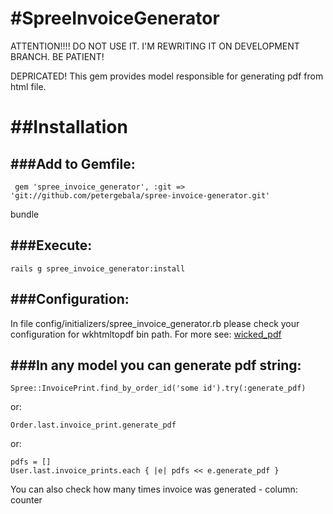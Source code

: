#SpreeInvoiceGenerator
=====================
ATTENTION!!!!
DO NOT USE IT. I'M REWRITING IT ON DEVELOPMENT BRANCH. BE PATIENT!



DEPRICATED!
This gem provides model responsible for generating pdf from html file.

##Installation
=======

###Add to Gemfile:
-------
	 gem 'spree_invoice_generator', :git => 'git://github.com/petergebala/spree-invoice-generator.git'
   bundle

###Execute: 
-------
	rails g spree_invoice_generator:install

###Configuration: 
-------
In file config/initializers/spree_invoice_generator.rb please check your configuration for wkhtmltopdf bin path. 
For more see: [wicked_pdf](https://github.com/mileszs/wicked_pdf)

###In any model you can generate pdf string:
-------
	Spree::InvoicePrint.find_by_order_id('some id').try(:generate_pdf)

or:

	Order.last.invoice_print.generate_pdf

or: 

	pdfs = []
	User.last.invoice_prints.each { |e| pdfs << e.generate_pdf }

You can also check how many times invoice was generated - column: counter
